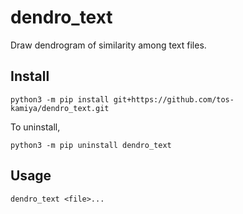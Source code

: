 # dendro_text
Draw dendrogram of similarity among text files.

## Install

```
python3 -m pip install git+https://github.com/tos-kamiya/dendro_text.git
```

To uninstall,

```
python3 -m pip uninstall dendro_text
```

## Usage

```
dendro_text <file>...
```

